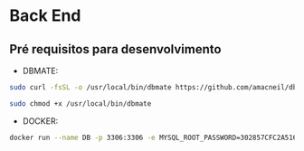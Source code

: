 # Back End
## Pré requisitos para desenvolvimento

- DBMATE:
```bash
sudo curl -fsSL -o /usr/local/bin/dbmate https://github.com/amacneil/dbmate/releases/download/v1.7.0/dbmate-linux-amd64

sudo chmod +x /usr/local/bin/dbmate
```
- DOCKER:
```bash
docker run --name DB -p 3306:3306 -e MYSQL_ROOT_PASSWORD=302857CFC2A516528B44BD253F522282 -d mariadb:10.4
```
